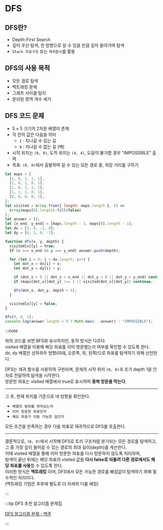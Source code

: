 # DFS

## DFS란?

- Depth-First Search
- 깊이 우선 탐색, 한 방향으로 갈 수 있을 만큼 깊이 들어가며 탐색
- `Stack 자료구조` 또는 `재귀함수`를 활용

## DFS의 사용 목적

- 모든 경로 탐색
- 백트래킹 문제
- 그래프 사이클 탐지
- 분리된 영역 개수 세기

## DFS 코드 문제

- 5 × 5 크기의 2차원 배열이 존재
- 각 칸의 값은 다음을 의미
  - `1` : 지나갈 수 있는 길
  - `0` : 지나갈 수 없는 길 (벽)
- 시작 위치는 `(0, 0)`, 도착 위치는 `(4, 4)`, 도달이 불가할 경우 "IMPOSSIBLE" 출력
- 목표: `(0, 0)`에서 출발하여 갈 수 있는 모든 경로 중, 최장 거리를 구하기

```js
let maps = [
  [1, 0, 1, 1, 1],
  [1, 0, 1, 0, 1],
  [1, 0, 1, 1, 1],
  [1, 1, 1, 0, 1],
  [0, 0, 0, 0, 1],
];
let visited = Array.from({ length: maps.length }, () =>
  Array(maps[0].length).fill(false)
);
let answer = [];
let [x_end, y_end] = [maps.length - 1, maps[0].length - 1];
let dx = [1, 0, -1, 0];
let dy = [0, 1, 0, -1];

function dfs(x, y, depth) {
  visited[x][y] = true;
  if (x === x_end && y === y_end) answer.push(depth);

  for (let i = 0; i < dx.length; i++) {
    let dot_x = dx[i] + x;
    let dot_y = dy[i] + y;

    if (dot_x < 0 || dot_x > x_end || dot_y < 0 || dot_y > y_end) continue;
    if (maps[dot_x][dot_y] !== 1 || visited[dot_x][dot_y]) continue;

    dfs(dot_x, dot_y, depth + 1);
  }

  visited[x][y] = false;
}

dfs(0, 0, 1);
console.log(answer.length > 0 ? Math.max(...answer) : "IMPOSSIBLE");
```

:::note

위의 코드를 보면 BFS와 유사하지만, 동작 방식은 다르다.<br/>
visited 배열을 이용해 해당 좌표를 이미 방문했는지 여부를 확인할 수 있도록 한다.<br/>
dx, dy 배열은 상하좌우 방향(아래, 오른쪽, 위, 왼쪽)으로 좌표를 탐색하기 위해 선언한다.<br/>

DFS는 재귀 함수를 사용하여 구현되며, 문제의 시작 위치 `(0, 0)`과 초기 depth 1을 인자로 전달하여 탐색을 시작한다.<br/>
방문한 좌표는 visited 배열에서 true로 표시하여 **중복 방문을 막는다**.<br/>

---

그 후, 현재 위치를 기준으로 네 방향을 확인한다.<br/>

- `배열의 범위를 벗어났는지`
- `이미 방문한 좌표인지`
- `해당 좌표가 이동 가능한 길인지`

모든 조건을 만족하는 경우 다음 좌표로 재귀적으로 DFS를 호출한다.<br/>

---

결론적으로, `(0, 0)`에서 시작해 DFS로 트리 구조처럼 분기되는 모든 경로를 탐색하고,<br/>
그 중 가장 깊이 들어갈 수 있는 경로의 최대 길이(depth)를 계산한다.<br/>
이때 visited 배열을 통해 이미 방문한 좌표를 다시 방문하지 않도록 처리하며,<br/>
탐색이 끝난 뒤에는 해당 좌표의 visited 값을 **다시 false로 되돌려 다른 경로에서도 해당 좌표를 사용**할 수 있도록 한다.<br/>
이러한 방식은 **백트래킹** 이며, DFS에서 모든 가능한 경로를 빠짐없이 탐색하기 위해 필수적인 처리이다.<br/>
(백트래킹 기법은 추후에 별도로 더 자세히 다룰 예정)

:::

:::tip DFS 추천 알고리즘 문제집

[DFS 알고리즘 문제 - 백준](https://www.acmicpc.net/workbook/view/18658)

:::
